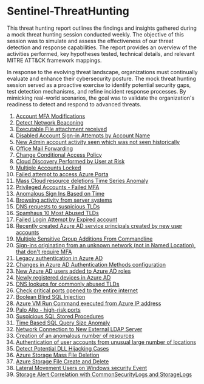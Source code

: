 # Sentinel-ThreatHunting

This threat hunting report outlines the findings and insights gathered during a mock threat hunting session conducted weekly. The objective of this session was to simulate and assess the effectiveness of our threat detection and response capabilities. The report provides an overview of the activities performed, key hypotheses tested, technical details, and relevant MITRE ATT&CK framework mappings.

In response to the evolving threat landscape, organizations must continually evaluate and enhance their cybersecurity posture. The mock threat hunting session served as a proactive exercise to identify potential security gaps, test detection mechanisms, and refine incident response processes. By mimicking real-world scenarios, the goal was to validate the organization's readiness to detect and respond to advanced threats.

1. [Account MFA Modifications](https://github.com/Mannai-Microsoft-Solutions/Sentinel-ThreatHunting/blob/main/ThreatHunting-UseCase/AccountMFAModifications.yaml)
2. [Detect Network Beaconing](https://github.com/Mannai-Microsoft-Solutions/Sentinel-ThreatHunting/blob/main/ThreatHunting-UseCase/Detect%20Network%20%20Beaconing.yml)
3. [Executable File attachment received](https://github.com/Mannai-Microsoft-Solutions/Sentinel-ThreatHunting/blob/main/ThreatHunting-UseCase/Executable%20File%20attachment%20recieved.yml)
4. [Disabled Account Sign-in Attempts by Account Name](https://github.com/Mannai-Microsoft-Solutions/Sentinel-ThreatHunting/blob/main/ThreatHunting-UseCase/DisabledAccountSigninAttempts.yaml)
5. [New Admin account activity seen which was not seen historically](https://github.com/Mannai-Microsoft-Solutions/Sentinel-ThreatHunting/blob/main/ThreatHunting-UseCase/new_adminaccountactivity.yaml)
6. [Office Mail Forwarding](https://github.com/Mannai-Microsoft-Solutions/Sentinel-ThreatHunting/blob/main/ThreatHunting-UseCase/OfficeMailForwarding_hunting.yaml)
7. [Change Conditional Access Policy](https://github.com/Mannai-Microsoft-Solutions/Sentinel-ThreatHunting/blob/main/ThreatHunting-UseCase/ChangeConditionalAccessPolicy.yml)
8. [Cloud Discovery Performed by User at Risk](https://github.com/Mannai-Microsoft-Solutions/Sentinel-ThreatHunting/blob/main/ThreatHunting-UseCase/CloudDiscoveryByUserAtRisk.md)
9. [Multiple Accounts Locked](https://github.com/Mannai-Microsoft-Solutions/Sentinel-ThreatHunting/blob/main/ThreatHunting-UseCase/MultipleAccountsLocked.md)
10. [Failed attempt to access Azure Porta](https://github.com/Mannai-Microsoft-Solutions/Sentinel-ThreatHunting/blob/main/ThreatHunting-UseCase/UnauthUser_AzurePortal.yaml)
11. [Mass Cloud resource deletions Time Series Anomaly](https://github.com/Mannai-Microsoft-Solutions/Sentinel-ThreatHunting/blob/main/ThreatHunting-UseCase/Threat_Essentials_TimeSeriesAnomaly_Mass_Cloud_Resource_Deletions.yaml)
12. [Privileged Accounts - Failed MFA](https://github.com/Mannai-Microsoft-Solutions/Sentinel-ThreatHunting/blob/main/ThreatHunting-UseCase/AADPrivilegedAccountsFailedMFA.yaml)
13. [Anomalous Sign Ins Based on Time](https://github.com/Mannai-Microsoft-Solutions/Sentinel-ThreatHunting/blob/main/ThreatHunting-UseCase/AnomolousSignInsBasedonTime.yaml)
14. [Browsing activity from server systems](https://github.com/Mannai-Microsoft-Solutions/Sentinel-ThreatHunting/blob/main/ThreatHunting-UseCase/BrowsingActivityFromServerSystems.yml)
15. [DNS requests to suspicious TLDs](https://github.com/Mannai-Microsoft-Solutions/Sentinel-ThreatHunting/blob/main/ThreatHunting-UseCase/DNS-RequestsToSuspiciousTLDs.yml)
16. [Spamhaus 10 Most Abused TLDs](https://github.com/Mannai-Microsoft-Solutions/Sentinel-ThreatHunting/blob/main/ThreatHunting-UseCase/Spamhaus10MostAbusedTLDs.yml)
17. [Failed Login Attempt by Expired account](https://github.com/Mannai-Microsoft-Solutions/Sentinel-ThreatHunting/blob/main/ThreatHunting-UseCase/LogonwithExpiredAccount.yaml)
18. [Recently created Azure AD service principals created by new user accounts](https://github.com/Mannai-Microsoft-Solutions/Sentinel-ThreatHunting/blob/main/ThreatHunting-UseCase/AADNewSPByNewUser.yaml)
19. [Multiple Sensitive Group Additions From Commandline](https://github.com/Mannai-Microsoft-Solutions/Sentinel-ThreatHunting/blob/main/ThreatHunting-UseCase/MultipleSentitiveGroupAdditions.md)
20. [Sign-ins originating from an unknown network (not in Named Location), that don't require MFA](https://github.com/Mannai-Microsoft-Solutions/Sentinel-ThreatHunting/blob/main/ThreatHunting-UseCase/Sign-ins%20originating%20from%20an%20unknown%20network%20(not%20in%20Named%20Location)%2C%20that%20don't%20require%20MFA%20-%20AADMFABypass.yaml)
21. [Legacy authentication in Azure AD](https://github.com/Mannai-Microsoft-Solutions/Sentinel-ThreatHunting/blob/main/ThreatHunting-UseCase/AADLegacyAuth.yaml)
22. [Changes in Azure AD Authentication Methods configuration](https://github.com/Mannai-Microsoft-Solutions/Sentinel-ThreatHunting/blob/main/ThreatHunting-UseCase/AADAuthMethodsChange.yaml)
23. [New Azure AD users added to Azure AD roles](https://github.com/Mannai-Microsoft-Solutions/Sentinel-ThreatHunting/blob/main/ThreatHunting-UseCase/AADNewUserWithAADRole.yaml)
24. [Newly registered devices in Azure AD](https://github.com/Mannai-Microsoft-Solutions/Sentinel-ThreatHunting/blob/main/ThreatHunting-UseCase/AADNewDevices.yaml)
25. [DNS lookups for commonly abused TLDs](https://github.com/Mannai-Microsoft-Solutions/Sentinel-ThreatHunting/blob/main/ThreatHunting-UseCase/DNS_CommonlyAbusedTLDs.yaml)
26. [Check critical ports opened to the entire internet](https://github.com/Mannai-Microsoft-Solutions/Sentinel-ThreatHunting/blob/main/ThreatHunting-UseCase/CriticalPortsOpened.yaml)
27. [Boolean Blind SQL Injection](https://github.com/Mannai-Microsoft-Solutions/Sentinel-ThreatHunting/blob/main/ThreatHunting-UseCase/HuntingQuery-BooleanBlindSQLi.yaml)
28. [Azure VM Run Command executed from Azure IP address](https://github.com/Mannai-Microsoft-Solutions/Sentinel-ThreatHunting/blob/main/ThreatHunting-UseCase/AzureRunCommandFromAzureIP.yaml)
29. [Palo Alto - high-risk ports](https://github.com/Mannai-Microsoft-Solutions/Sentinel-ThreatHunting/blob/main/ThreatHunting-UseCase/PaloAlto-HighRiskPorts.yaml)
30. [Suspicious SQL Stored Procedures](https://github.com/Mannai-Microsoft-Solutions/Sentinel-ThreatHunting/blob/main/ThreatHunting-UseCase/SuspiciousStoredProcedures.yaml)
31. [Time Based SQL Query Size Anomaly](https://github.com/Mannai-Microsoft-Solutions/Sentinel-ThreatHunting/blob/main/ThreatHunting-UseCase/TimeBasedQuerySizeAnomaly.yaml)
32. [Network Connection to New External LDAP Server](https://github.com/Mannai-Microsoft-Solutions/Sentinel-ThreatHunting/blob/main/ThreatHunting-UseCase/NetworkConnectionToNewExternalLDAPServer.yaml)
33. [Creation of an anomalous number of resources](https://github.com/Mannai-Microsoft-Solutions/Sentinel-ThreatHunting/blob/main/ThreatHunting-UseCase/Creating_Anomalous_Number_Of_Resources.yaml)
34. [Authentication of user accounts from unusual large number of locations]()
35. [Detect Potential DLL Hijacking Cases]()
36. [Azure Storage Mass File Deletion](https://github.com/Mannai-Microsoft-Solutions/Sentinel-ThreatHunting/blob/main/ThreatHunting-UseCase/AzureStorageMassDeletion.yaml)
37. [Azure Storage File Create and Delete](https://github.com/Mannai-Microsoft-Solutions/Sentinel-ThreatHunting/blob/main/ThreatHunting-UseCase/AzureStorageFileCreatedQuicklyDeleted.yaml)
38. [Lateral Movement Users on Windows security Event](https://github.com/Mannai-Microsoft-Solutions/Sentinel-ThreatHunting/blob/main/ThreatHunting-UseCase/Lateral%20Movement%20Users%20on%20Windows%20security%20Event.txt)
39. [Storage Alert Correlation with CommonSecurityLogs and StorageLogs](https://github.com/Mannai-Microsoft-Solutions/Sentinel-ThreatHunting/blob/main/ThreatHunting-UseCase/StorageAlertCorrelationwithCommonSecurityLogsandStorageLogs.yaml)
